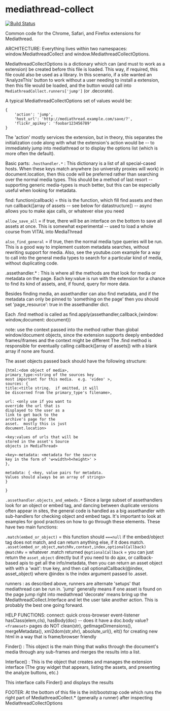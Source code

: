 # mediathread-collect

[![Build Status](https://travis-ci.org/ccnmtl/mediathread-collect.svg?branch=master)](https://travis-ci.org/ccnmtl/mediathread-collect)

Common code for the Chrome, Safari, and Firefox extensions for Mediathread.

ARCHITECTURE:
Everything lives within two namespaces: window.MediathreadCollect and
window.MediathreadCollectOptions.

MediathreadCollectOptions is a dictionary which can (and must to work
as a extension) be created before this file is loaded.  This
way, if required, this file could also be used as a library.  In
this scenario, if a site wanted an 'AnalyzeThis' button to work
without a user needing to install a extension, then this file
would be loaded, and the button would call into
`MediathreadCollect.runners['jump']` (or .decorate).

A typical MediathreadCollectOptions set of values would be:

    {
        'action': 'jump',
        'host_url': 'http://mediathread.example.com/save/?',
        'flickr_apikey': 'foobar123456789'
    }

The 'action' mostly services the extension, but in theory, this
separates the initialization code along with what the
extension's action would be -- to immediately jump into
mediathread or to display the options list (which is more often
the default).

Basic parts:
`.hosthandler.*` : This dictionary is a list of all special-cased
hosts.  When these keys match anywhere (so
university proxies will work) in
document.location, then this code will be
preferred rather than searching over the normal
media types.  This should be a method of last
resort -- supporting generic media-types is much
better, but this can be especially useful when
looking for metadata.

find: function(callback) = this is the function, which fill find assets and
then run callback([array of assets -- see below for datastructure])
-- async allows you to make ajax calls, or whatever else you need

`allow_save_all` = if true, there will be an interface on the
bottom to save all assets at once.  This is
somewhat experimental -- used to load a
whole course from VITAL into MediaThread

`also_find_general` = if true, then the normal media type
queries will be run.  This is a good way
to implement custom metadata searches,
without rewriting support for media.
Also, see the youtube.com example for a
way to call into the general media types
to search for a particular kind of media,
without duplicating code.


.assethandler.* : This is where all the methods are that look for
media or metadata on the page.  Each key:value
is run with the extension for a chance to
find its kind of assets, and, if found, query
for more data.

Besides finding media, an assethandler can also find metadata,
and if the metadata can only be pinned to 'something on the page'
then you should set 'page_resource': true in the assethandler dict.

Each .find method is called as
find.apply(assethandler,callback,{window: window,document: document})

note: use the context passed into the method
rather than global window/document
objects, since the extension
supports deeply embedded
frames/iframes and the context might
be different The .find method is
responsible for eventually calling
callback([array of assets]) with a
blank array if none are found.


The asset objects passed back should have the following structure:

    {html:<dom object of media>,
    primary_type:<string of the sources key
    most important for this media.  e.g. 'video' >,
    sources: {
    title:<title string.  if omitted, it will
    be discerned from the primary_type's filename>,

    url: <only use if you want to
    override the url that is
    displayed to the user as a
    link to get back to the
    archive's page for the
    asset.  mostly this is just
    document.location>

    <key:values of urls that will be
    stored in the asset's Source
    objects in MediaThread>

    <key>-metadata: <metadata for the source
    key in the form of 'w<width>h<height>' >
    },

    metadata: { <key, value pairs for metadata.
    Values should always be an array of strings>
    }

    }

`.assethandler.objects_and_embeds.*`
Since a large subset of assethandlers look for an
object or embed tag, and dancing between duplicate
versions often appear in sites, the general code is
handled as a big assethandler with sub-handlers for checking object
and embed tags.  It's important to look at examples for good
practices on how to go through these elements.  These have two main
functions:

`.match(embed_or_object)` = this function should `===null` if the embed/object
tag does not match, and can return anything else, if it does match.
`.asset(embed_or_object,matchRv,context,index,optionalCallback)`
`@matchRv` = whatever .match returned
`@optionalCallback` = you can just return the `asset_object` directly
but if you need to do ajax, or callback-based apis to get all the
info/metadata, then you can return an asset object with with a
'wait': true key, and then call
optionalCallback(@index, asset_object) where @index is the
index argument passed to .asset.


runners : as described above, runners are alternate 'setups' that mediathread
can be run in.
'jump' generally means if one asset is found on the page jump right into
mediathread
'decorate' means bring up the MediathreadCollect.Interface and let the user
take another
action.  This is probably the best one going forward.

HELP FUNCTIONS:
connect: quick cross-browser event-listener
hasClass(elem,cls),
hasBody(doc) -- does it have a doc.body value?  `<frameset>` pages do NOT
clean(str), getImageDimensions(), mergeMetadata(),
xml2dom(str,xhr), absolute_url(),
elt() for creating new html in a way that is frame/browser friendly

Finder() : This object is the main thing that walks through the document's
media through
any sub-frames and merges the results into a list.

Interface() : This is the object that creates and manages the extension
interface
(The gray widget that appears, listing the assets, and presenting the
analyze buttons, etc.)

This interface calls Finder() and displays the results

FOOTER:
At the bottom of this file is the init/bootstrap code which runs the right
part of
MediathreadCollect.* (generally a runner) after inspecting
MediathreadCollectOptions
